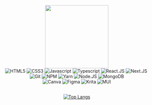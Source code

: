 <div align="center">
  <img src="https://media.giphy.com/media/LHZyixOnHwDDy/giphy.gif?cid=790b7611jg6cnckb28g4djn8fh6vdm8n9dpbqxxd7o4c3phg&ep=v1_gifs_search&rid=giphy.gif&ct=g" width="200"/>
  
  <div id="badges">
    <img src="https://img.shields.io/badge/html5-%23E34F26.svg?style=for-the-badge&logo=html5&logoColor=white" alt="HTML5"/>
    <img src="https://img.shields.io/badge/css3-%231572B6.svg?style=for-the-badge&logo=css3&logoColor=white" alt="CSS3"/>
    <img src="https://img.shields.io/badge/javascript-%23323330.svg?style=for-the-badge&logo=javascript&logoColor=%23F7DF1E" alt="Javascript"/>
    <img src="https://img.shields.io/badge/typescript-%23007ACC.svg?style=for-the-badge&logo=typescript&logoColor=white" alt="Typescript"/>
    <img src="https://img.shields.io/badge/react-%2320232a.svg?style=for-the-badge&logo=react&logoColor=%2361DAFB" alt="React.JS"/>
    <img src="https://img.shields.io/badge/Next-black?style=for-the-badge&logo=next.js&logoColor=white" alt="Next.JS"/>
    <img src="" alt=""/>
  </div>

  <div id="badges">
    <img src="https://img.shields.io/badge/git-%23F05033.svg?style=for-the-badge&logo=git&logoColor=white" alt="Git"/>
    <img src="https://img.shields.io/badge/NPM-%23CB3837.svg?style=for-the-badge&logo=npm&logoColor=white" alt="NPM"/>
    <img src="https://img.shields.io/badge/yarn-%232C8EBB.svg?style=for-the-badge&logo=yarn&logoColor=white" alt="Yarn"/>
    <img src="https://img.shields.io/badge/node.js-6DA55F?style=for-the-badge&logo=node.js&logoColor=white" alt="Node.JS"/>
    <img src="https://img.shields.io/badge/MongoDB-%234ea94b.svg?style=for-the-badge&logo=mongodb&logoColor=white" alt="MongoDB"/>
  </div>

  <div id="badges">
    <img src="https://img.shields.io/badge/Canva-%2300C4CC.svg?style=for-the-badge&logo=Canva&logoColor=white" alt="Canva"/>
    <img src="https://img.shields.io/badge/figma-%23F24E1E.svg?style=for-the-badge&logo=figma&logoColor=white" alt="Figma"/>
    <img src="https://img.shields.io/badge/Krita-203759?style=for-the-badge&logo=krita&logoColor=EEF37B" alt="Krita"/>
    <img src="https://img.shields.io/badge/MUI-%230081CB.svg?style=for-the-badge&logo=mui&logoColor=white" alt="MUI"/>
  </div><br/>

  [![Top Langs](https://github-readme-stats.vercel.app/api/top-langs/?username=namanica&layout=compact&theme=vision-friendly-dark)](https://github.com/anuraghazra/github-readme-stats)<br/>
</div>
